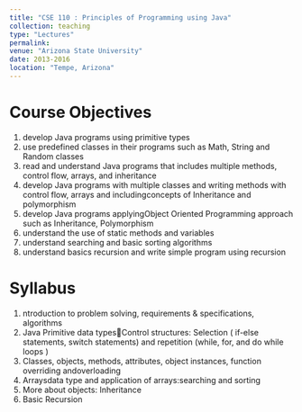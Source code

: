 ```yaml
---
title: "CSE 110 : Principles of Programming using Java"
collection: teaching
type: "Lectures"
permalink: 
venue: "Arizona State University"
date: 2013-2016
location: "Tempe, Arizona"
---
```



Course Objectives
======
1.  develop Java programs using primitive types
2.  use predefined classes in their programs such as Math, String and  Random classes
3.  read and understand Java programs that includes multiple methods, control flow, arrays, and inheritance
4.  develop Java programs with multiple classes and writing  methods with control flow, arrays and includingconcepts of Inheritance and polymorphism 
5.  develop Java programs  applyingObject Oriented Programming approach  such as Inheritance, Polymorphism 
6.  understand the use of static methods and variables
7.  understand searching and basic sorting algorithms
8.  understand basics recursion and write simple program using recursion

Syllabus
======
1. ntroduction to problem solving, requirements & specifications, algorithms 
2. Java Primitive data typesControl structures: Selection ( if-else statements, switch statements) and repetition (while, for, and do while loops )
3. Classes, objects, methods, attributes, object instances, function overriding andoverloading 
4. Arraysdata type and application of arrays:searching and sorting 
5. More about objects: Inheritance 
6. Basic Recursion

